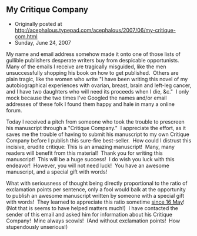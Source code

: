 ## My Critique Company

 * Originally posted at http://acephalous.typepad.com/acephalous/2007/06/my-critique-com.html
 * Sunday, June 24, 2007



My name and email address somehow made it onto one of those lists of gullible publishers desperate writers buy from despicable opportunists.  Many of the emails I receive are tragically misguided, like the men unsuccessfully shopping his book on how to get published.  Others are plain tragic, like the women who write "I have been writing this novel of my autobiographical experiences with ovarian, breast, brain and left-leg cancer, and I have two daughters who will need its proceeds when I die, &c."  I only mock because the two times I've Googled the names and/or email addresses of these folk I found them happy and hale in many a online forum.  

Today I received a pitch from someone who took the trouble to prescreen his manuscript through a "Critique Company."  I appreciate the effort, as it saves me the trouble of having to submit his manuscript to my own Critique Company before I publish this sure-fire best-seller.  How could I distrust this incisive, erudite critique:
This is an amazing manuscript!  Many, many readers will benefit from this material!  Thank you for writing this manuscript!  This will be a huge success!  I do wish you luck with this endeavor!  However, you will not need luck!  You have an awesome manuscript, and a special gift with words!

What with seriousness of thought being directly proportional to the ratio of exclamation points per sentence, only a fool would balk at the opportunity to publish an awesome manuscript written by someone with a special gift with words!  They learned to appreciate this ratio sometime [since 16 May](http://www.nnseek.com/e/news.admin.netabuse.sightings/email\_author\_seeks\_publisher\_publishers\_literary\_agents\_72547277m.html#72547277)!  (Not that is seems to have helped matters much!)  I have contacted the sender of this email and asked him for information about his Critique Company!  Mine always scowls!  (And without exclamation points!  How stupendously unserious!)

		
